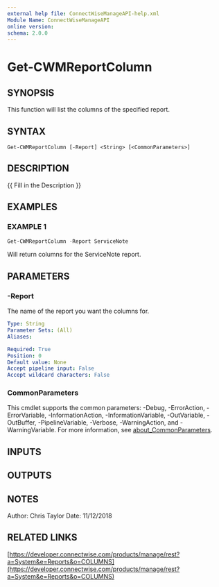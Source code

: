 ```yaml
---
external help file: ConnectWiseManageAPI-help.xml
Module Name: ConnectWiseManageAPI
online version:
schema: 2.0.0
---
```


# Get-CWMReportColumn

## SYNOPSIS
This function will list the columns of the specified report.

## SYNTAX

```
Get-CWMReportColumn [-Report] <String> [<CommonParameters>]
```

## DESCRIPTION
{{ Fill in the Description }}

## EXAMPLES

### EXAMPLE 1
```powershell
Get-CWMReportColumn -Report ServiceNote
```

Will return columns for the ServiceNote report.

## PARAMETERS

### -Report
The name of the report you want the columns for.

```yaml
Type: String
Parameter Sets: (All)
Aliases:

Required: True
Position: 0
Default value: None
Accept pipeline input: False
Accept wildcard characters: False
```

### CommonParameters
This cmdlet supports the common parameters: -Debug, -ErrorAction, -ErrorVariable, -InformationAction, -InformationVariable, -OutVariable, -OutBuffer, -PipelineVariable, -Verbose, -WarningAction, and -WarningVariable. For more information, see [about_CommonParameters](http://go.microsoft.com/fwlink/?LinkID=113216).

## INPUTS

## OUTPUTS

## NOTES
Author: Chris Taylor Date: 11/12/2018

## RELATED LINKS

[https://developer.connectwise.com/products/manage/rest?a=System&e=Reports&o=COLUMNS](https://developer.connectwise.com/products/manage/rest?a=System&e=Reports&o=COLUMNS)

